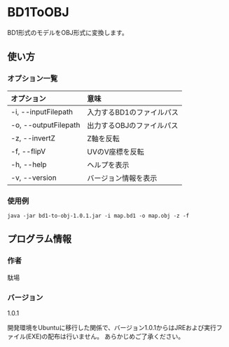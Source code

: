 # BD1ToOBJ

BD1形式のモデルをOBJ形式に変換します。

## 使い方

### オプション一覧

| オプション           | 意味                      |
| :------------------- | :------------------------ |
| -i, --inputFilepath  | 入力するBD1のファイルパス |
| -o, --outputFilepath | 出力するOBJのファイルパス |
| -z, --invertZ        | Z軸を反転                 |
| -f, --flipV          | UVのV座標を反転           |
| -h, --help           | ヘルプを表示              |
| -v, --version        | バージョン情報を表示      |

### 使用例

```
java -jar bd1-to-obj-1.0.1.jar -i map.bd1 -o map.obj -z -f
```

## プログラム情報

### 作者

駄場

### バージョン

1.0.1

開発環境をUbuntuに移行した関係で、バージョン1.0.1からはJREおよび実行ファイル(EXE)の配布は行いません。
あらかじめご了承ください。


